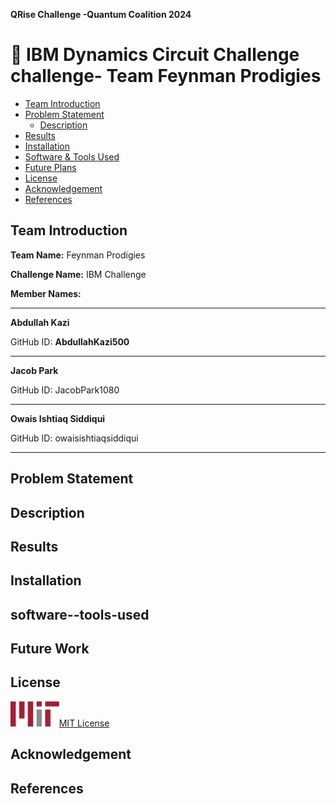 **QRise Challenge -Quantum Coalition 2024**

# :space_invader: IBM Dynamics Circuit Challenge challenge- Team Feynman Prodigies 

- [Team Introduction](#team-introduction)
- [Problem Statement](#ProblemStatement)
  - [Description](#description)
- [Results](#Results)
- [Installation](#Installation)
- [Software & Tools Used](#software--tools-used)
- [Future Plans](#future-plans)
- [License](#license)
- [Acknowledgement](#Acknowledgement)
- [References](#references)

## Team Introduction
**Team Name:** Feynman Prodigies 

**Challenge Name:** IBM Challenge



****Member Names:****

------------

**Abdullah Kazi**

GitHub ID: **AbdullahKazi500**

 
------------


**Jacob Park**


GitHub ID: JacobPark1080

------------

**Owais Ishtiaq Siddiqui**



GitHub ID: owaisishtiaqsiddiqui

------------



## Problem Statement

## Description 

## Results

## Installation

## software--tools-used

## Future Work

## License

<a href="https://choosealicense.com/licenses/mit/"><img src="https://raw.githubusercontent.com/johnturner4004/readme-generator/master/src/components/assets/images/mit.svg" height=40 />MIT License</a>

## Acknowledgement 


## References
 

